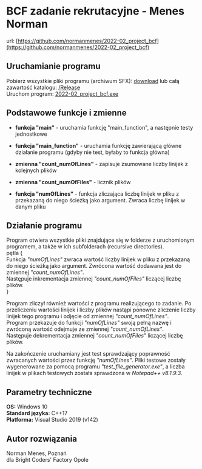# BCF zadanie rekrutacyjne - Menes Norman
url: [https://github.com/normanmenes/2022-02_project_bcf](https://github.com/normanmenes/2022-02_project_bcf) <br />

## Uruchamianie programu

Pobierz wszystkie pliki programu (archiwum SFX): [download](https://github.com/normanmenes/2022-02_project_bcf/releases/download/release_1.0/2022-02_project_bcf_v1.0.exe) lub całą zawartość katalogu: [/Release](https://github.com/normanmenes/2022-02_project_bcf/tree/main/Release/)<br />
Uruchom program: [2022-02_project_bcf.exe](https://github.com/normanmenes/2022-02_project_bcf/tree/main/Release/2022-02_project_bcf.exe) <br />



## Podstawowe funkcje i zmienne

+ **funkcja "main"** - uruchamia funkcję "main_function", a następnie testy jednostkowe

+ **funkcja "main_function"** - uruchamia funkcję zawierającą główne działanie programu (gdyby nie test, byłaby to funkcja główna)
+ **zmienna "count_numOfLines"** - zapisuje zsumowane liczby linijek z kolejnych plików
+ **zmienna "count_numOfFiles"** - licznik plików

+ **funkcja "numOfLines"** - funkcja zliczająca liczbę linijek w pliku z przekazaną do niego ścieżką jako argument. Zwraca liczbę linijek w danym pliku

## Działanie programu

Program otwiera wszystkie pliki znajdujące się w folderze z uruchomionym programem, a także w ich subfolderach (recursive directories). <br />
pętla { <br />
	Funkcja *"numOfLines"* zwraca wartość liczby linijek w pliku z przekazaną do niego ścieżką jako argument. Zwrócona wartość dodawana jest do zmiennej *"count_numOfLines"*. <br />
	Następuje inkrementacja zmiennej *"count_numOfFiles"* liczącej liczbę plików. <br />
}

Program zliczył również wartości z programu realizującego to zadanie. Po przeliczeniu wartości linijek i liczby plików nastąpi ponowne zliczenie liczby linijek tego programu i odjęcie od zmiennej *"count_numOfLines"*. <br />
Program przekazuje do funkcji *"numOfLines"* swoją pełną nazwę i zwróconą wartość odejmuje ze zmiennej *"count_numOfLines"*. <br />
Następuje dekrementacja zmiennej *"count_numOfFiles"* liczącej liczbę plików. <br />

Na zakończenie uruchamiany jest test sprawdzający poprawność zwracanych wartości przez funkcję *"numOfLines"*. Pliki testowe zostały wygenerowane za pomocą programu *"test_file_generator.exe"*, a liczba linijek w plikach testowych została sprawdzona w *Notepad++ v8.1.9.3*.

## Parametry techniczne

**OS:** Windows 10 <br />
**Standard języka:** C++17 <br />
**Platforma:** Visual Studio 2019 (v142) <br />

## Autor rozwiązania
Norman Menes, Poznań <br />
dla Bright Coders' Factory Opole

